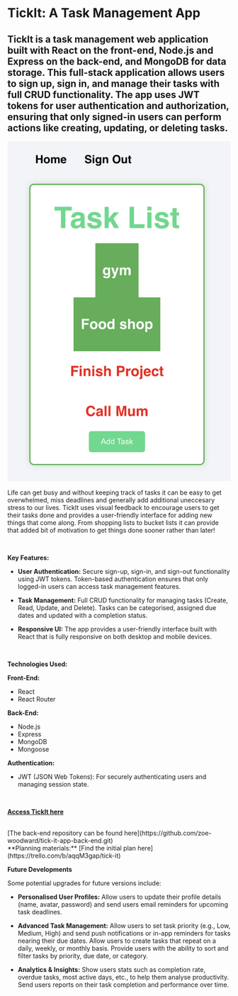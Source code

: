 # TickIt: A Task Management App
## TickIt is a task management web application built with React on the front-end, Node.js and Express on the back-end, and MongoDB for data storage. This full-stack application allows users to sign up, sign in, and manage their tasks with full CRUD functionality. The app uses JWT tokens for user authentication and authorization, ensuring that only signed-in users can perform actions like creating, updating, or deleting tasks.

![TickIt Home Page](public/assets/TickIt-preview.png)

Life can get busy and without keeping track of tasks it can be easy to get overwhelmed, miss deadlines and generally add additional uneccesary stress to our lives. TickIt uses visual feedback to encourage users to get their tasks done and provides a user-friendly interface for adding new things that come along. From shopping lists to bucket lists it can provide that added bit of motivation to get things done sooner rather than later!

<br />

**Key Features:**

* **User Authentication:** Secure sign-up, sign-in, and sign-out functionality using JWT tokens. Token-based authentication ensures that only logged-in users can access task management features.

* **Task Management:** Full CRUD functionality for managing tasks (Create, Read, Update, and Delete). Tasks can be categorised, assigned due dates and updated with a completion status.

* **Responsive UI:** The app provides a user-friendly interface built with React that is fully responsive on both desktop and mobile devices.


<br />

**Technologies Used:**

**Front-End:**
* React
* React Router

**Back-End:**
* Node.js
* Express
* MongoDB
* Mongoose

**Authentication:**
* JWT (JSON Web Tokens): For securely authenticating users and managing session state.

<br />

[**Access TickIt here**](https://tick-it-task-manager.netlify.app/)

<br />
[The back-end repository can be found here](https://github.com/zoe-woodward/tick-it-app-back-end.git)

<br />
**Planning materials:**
[Find the initial plan here](https://trello.com/b/aqqM3gap/tick-it)

<br />

**Future Developments**

Some potential upgrades for future versions include:


* **Personalised User Profiles:** Allow users to update their profile details (name, avatar, password) and send users email reminders for upcoming task deadlines.

* **Advanced Task Management:**
Allow users to set task priority (e.g., Low, Medium, High) and send push notifications or in-app reminders for tasks nearing their due dates.
Allow users to create tasks that repeat on a daily, weekly, or monthly basis.
Provide users with the ability to sort and filter tasks by priority, due date, or category.

* **Analytics & Insights:**
Show users stats such as completion rate, overdue tasks, most active days, etc., to help them analyse productivity.
Send users reports on their task completion and performance over time.




